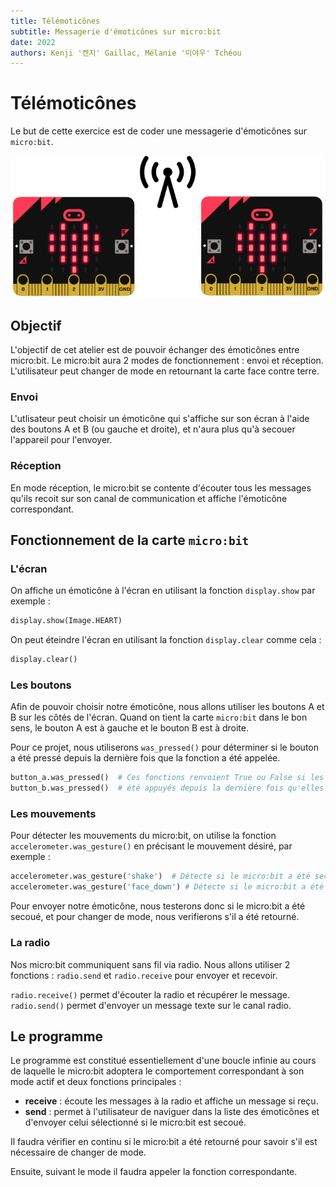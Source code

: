 ```yaml
---
title: Télémoticônes
subtitle: Messagerie d'émoticônes sur micro:bit
date: 2022
authors: Kenji '켄지' Gaillac, Mélanie '미야우' Tchéou
---
```


# Télémoticônes

Le but de cette exercice est de coder une messagerie d'émoticônes sur `micro:bit`.

![](img/telemoticones.png)

## Objectif

L'objectif de cet atelier est de pouvoir échanger des émoticônes entre micro:bit. Le micro:bit aura 2 modes de fonctionnement : envoi et réception. L'utilisateur peut changer de mode en retournant la carte face contre terre.

### Envoi

L'utlisateur peut choisir un émoticône qui s'affiche sur son écran à l'aide des boutons A et B (ou gauche et droite), et n'aura plus qu'à secouer l'appareil pour l'envoyer.

### Réception

En mode réception, le micro:bit se contente d'écouter tous les messages qu'ils recoit sur son canal de communication et affiche l'émoticône correspondant.

## Fonctionnement de la carte `micro:bit`

### L'écran

On affiche un émoticône à l'écran en utilisant la fonction
`display.show` par exemple :
```py
display.show(Image.HEART)
```

On peut éteindre l'écran en utilisant la fonction
`display.clear` comme cela :
```py
display.clear()
```

### Les boutons

Afin de pouvoir choisir notre émoticône, nous allons utiliser les boutons A et B sur les côtés de l'écran. Quand on tient la carte `micro:bit` dans le bon sens, le bouton A est à gauche et le bouton B est à droite.

Pour ce projet, nous utiliserons `was_pressed()` pour déterminer si le bouton a été pressé depuis la dernière fois que la fonction a été appelée.

```py
button_a.was_pressed()  # Ces fonctions renvoient True ou False si les boutons ont
button_b.was_pressed()  # été appuyés depuis la dernière fois qu'elles ont été appelées
```

### Les mouvements

Pour détecter les mouvements du micro:bit, on utilise la fonction `accelerometer.was_gesture()` en précisant le mouvement désiré, par exemple :

```py
accelerometer.was_gesture('shake')  # Détecte si le micro:bit a été secoué.
accelerometer.was_gesture('face_down') # Détecte si le micro:bit a été retourné
```

Pour envoyer notre émoticône, nous testerons donc si le micro:bit a été secoué, et pour changer de mode, nous verifierons s'il a été retourné.

### La radio

Nos micro:bit communiquent sans fil via radio. Nous allons utiliser 2 fonctions : `radio.send` et `radio.receive` pour envoyer et recevoir.

`radio.receive()` permet d'écouter la radio et récupérer le message.
`radio.send()` permet d'envoyer un message texte sur le canal radio.

## Le programme

Le programme est constitué essentiellement d'une boucle infinie au cours de laquelle le micro:bit adoptera le comportement correspondant à son mode actif et deux fonctions principales :
- **receive** : écoute les messages à la radio et affiche un message si reçu.
- **send** : permet à l'utilisateur de naviguer dans la liste des émoticônes et d'envoyer celui sélectionné si le micro:bit est secoué.

Il faudra vérifier en continu si le micro:bit a été retourné pour savoir s'il est nécessaire de changer de mode.

Ensuite, suivant le mode il faudra appeler la fonction correspondante.
